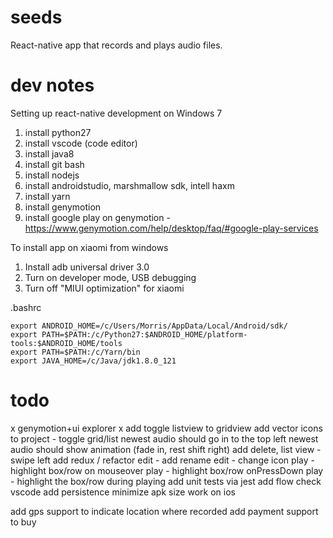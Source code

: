 # seeds

React-native app that records and plays audio files.

# dev notes

Setting up react-native development on Windows 7

1. install python27
2. install vscode (code editor)
3. install java8
4. install git bash
5. install nodejs
6. install androidstudio, marshmallow sdk, intell haxm 
7. install yarn
8. install genymotion
9. install google play on genymotion - https://www.genymotion.com/help/desktop/faq/#google-play-services

To install app on xiaomi from windows
1. Install adb universal driver 3.0
2. Turn on developer mode, USB debugging
3. Turn off "MIUI optimization" for xiaomi

.bashrc
```
export ANDROID_HOME=/c/Users/Morris/AppData/Local/Android/sdk/
export PATH=$PATH:/c/Python27:$ANDROID_HOME/platform-tools:$ANDROID_HOME/tools
export PATH=$PATH:/c/Yarn/bin
export JAVA_HOME=/c/Java/jdk1.8.0_121
```

# todo

x genymotion+ui explorer
x add toggle listview to gridview
add vector icons to project - toggle grid/list
newest audio should go in to the top left
newest audio should show animation (fade in, rest shift right)
add delete, list view - swipe left
add redux / refactor
edit - add rename
edit - change icon
play - highlight box/row on mouseover
play - highlight box/row onPressDown
play - highlight the box/row during playing
add unit tests via jest
add flow check vscode
add persistence
minimize apk size
work on ios

add gps support to indicate location where recorded
add payment support to buy 
